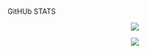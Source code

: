 <br>GitHUb STATS</br>

<p align="center">
  <img src="https://github-readme-stats.vercel.app/api?username=FlimixST&show_icons=true&theme=jolly">
</p>

<p align="center">
  <img src="https://streak-stats.demolab.com?user=flimixst&theme=catppuccin-macchiato">
</p>
